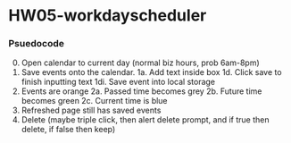 # HW05-workdayscheduler

### Psuedocode
0. Open calendar to current day (normal biz hours, prob 6am-8pm)
1. Save events onto the calendar. 
1a. Add text inside box 
1d. Click save to finish inputting text
1di. Save event into local storage
2. Events are orange
2a. Passed time becomes grey
2b. Future time becomes green
2c. Current time is blue
3. Refreshed page still has saved events
4. Delete (maybe triple click, then alert delete prompt, and if true then delete, if false then keep)